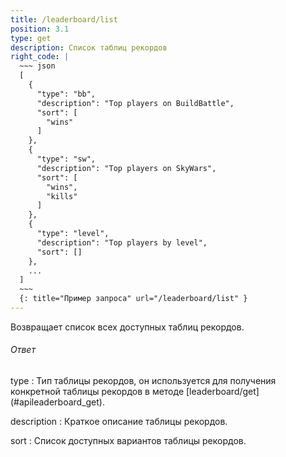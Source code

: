 ```yaml
---
title: /leaderboard/list
position: 3.1
type: get
description: Список таблиц рекордов
right_code: |
  ~~~ json
  [
    {
      "type": "bb",
      "description": "Top players on BuildBattle",
      "sort": [
        "wins"
      ]
    },
    {
      "type": "sw",
      "description": "Top players on SkyWars",
      "sort": [
        "wins",
        "kills"
      ]
    },
    {
      "type": "level",
      "description": "Top players by level",
      "sort": []
    },
    ...
  ]
  ~~~
  {: title="Пример запроса" url="/leaderboard/list" }
---
```


Возвращает список всех доступных таблиц рекордов.

<h6>Ответ</h6>
type
: Тип таблицы рекордов, он используется для получения конкретной таблицы рекордов в методе [leaderboard/get](#apileaderboard_get).

description
: Краткое описание таблицы рекордов.

sort
: Список доступных вариантов таблицы рекордов.
